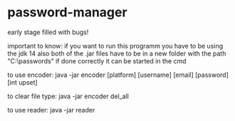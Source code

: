 # password-manager
early stage filled with bugs!

important to know:
if you want to run this programm you have to be using the jdk 14
also both of the .jar files have to be in a new folder with the path "C:\passwords\"
if done correctly it can be started in the cmd

to use encoder:
java -jar encoder [platform] [username] [email] [password] [int upset]

to clear file type:
java -jar encoder del_all

to use reader:
java -jar reader
